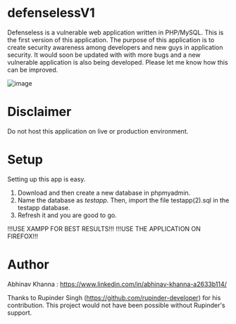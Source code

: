 # defenselessV1
Defenseless is a vulnerable web application written in PHP/MySQL. This is the first version of this application. The purpose of this application is to create security awareness among developers and new guys in application security. It would soon be updated with with more bugs and a new vulnerable application is also being developed. Please let me know how this can be improved. 

![image](https://user-images.githubusercontent.com/70256749/91271860-727c1080-e798-11ea-8ed1-6e2a7b7516dd.png)

# Disclaimer
Do not host this application on live or production environment.

# Setup
Setting up this app is easy. 
1. Download and then create a new database in phpmyadmin.
2. Name the database as *testapp*. Then, import the file testapp(2).sql in the testapp database.
3. Refresh it and you are good to go. 

!!!USE XAMPP FOR BEST RESULTS!!!
!!!USE THE APPLICATION ON FIREFOX!!! 

# Author
Abhinav Khanna : https://www.linkedin.com/in/abhinav-khanna-a2633b114/

Thanks to Rupinder Singh (https://github.com/rupinder-developer) for his contribution. This project would not have been possible without Rupinder's support. 
